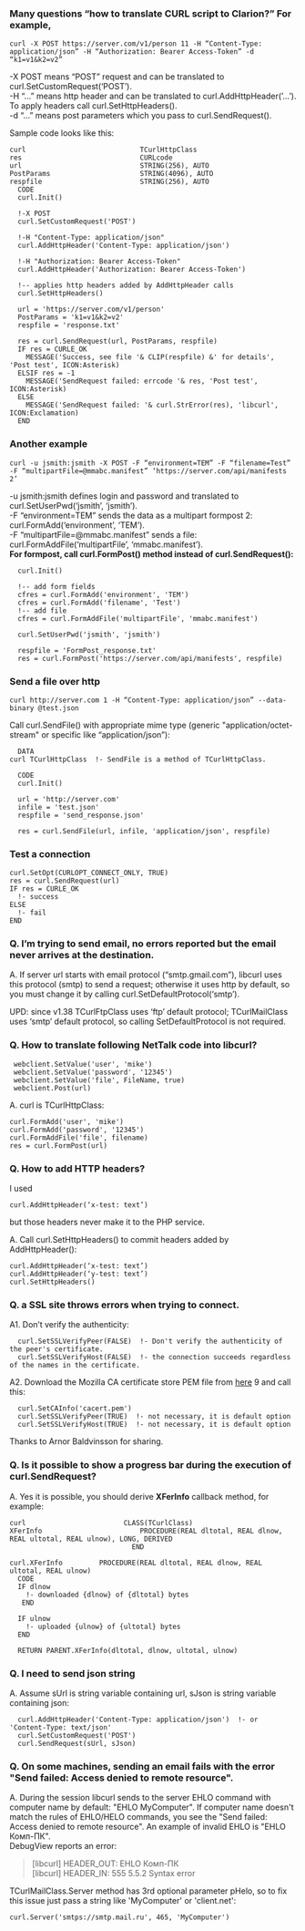 ### Many questions “how to translate CURL script to Clarion?” For example,
```
curl -X POST https://server.com/v1/person 11 -H “Content-Type: application/json” -H “Authorization: Bearer Access-Token” -d “k1=v1&k2=v2”
```

-X POST means “POST” request and can be translated to curl.SetCustomRequest(‘POST’).  
-H “…” means http header and can be translated to curl.AddHttpHeader(’…’).  
To apply headers call curl.SetHttpHeaders().  
-d “…” means post parameters which you pass to curl.SendRequest().  

Sample code looks like this:
```
curl                            TCurlHttpClass
res                             CURLcode
url                             STRING(256), AUTO
PostParams                      STRING(4096), AUTO
respfile                        STRING(256), AUTO
  CODE
  curl.Init()

  !-X POST
  curl.SetCustomRequest('POST')
  
  !-H "Content-Type: application/json"
  curl.AddHttpHeader('Content-Type: application/json')

  !-H "Authorization: Bearer Access-Token"
  curl.AddHttpHeader('Authorization: Bearer Access-Token')

  !-- applies http headers added by AddHttpHeader calls
  curl.SetHttpHeaders()
  
  url = 'https://server.com/v1/person'
  PostParams = 'k1=v1&k2=v2'
  respfile = 'response.txt'
  
  res = curl.SendRequest(url, PostParams, respfile)
  IF res = CURLE_OK
    MESSAGE('Success, see file '& CLIP(respfile) &' for details', 'Post test', ICON:Asterisk)
  ELSIF res = -1
    MESSAGE('SendRequest failed: errcode '& res, 'Post test', ICON:Asterisk)
  ELSE
    MESSAGE('SendRequest failed: '& curl.StrError(res), 'libcurl', ICON:Exclamation)
  END
```

### Another example
```
curl -u jsmith:jsmith -X POST -F “environment=TEM” -F “filename=Test” -F “multipartFile=@mmabc.manifest” ‘https://server.com/api/manifests 2’
```
-u jsmith:jsmith defines login and password and translated to curl.SetUserPwd(‘jsmith’, ‘jsmith’).  
-F “environment=TEM” sends the data as a multipart formpost 2: curl.FormAdd(‘environment’, ‘TEM’).  
-F “multipartFile=@mmabc.manifest” sends a file: curl.FormAddFile(‘multipartFile’, ‘mmabc.manifest’).  
**For formpost, call curl.FormPost() method instead of curl.SendRequest():**  
```
  curl.Init()

  !-- add form fields
  cfres = curl.FormAdd('environment', 'TEM')
  cfres = curl.FormAdd('filename', 'Test')
  !-- add file
  cfres = curl.FormAddFile('multipartFile', 'mmabc.manifest')

  curl.SetUserPwd('jsmith', 'jsmith')

  respfile = 'FormPost_response.txt'
  res = curl.FormPost('https://server.com/api/manifests', respfile)
```
### Send a file over http
```
curl http://server.com 1 -H “Content-Type: application/json” --data-binary @test.json
```
Call curl.SendFile() with appropriate mime type (generic "application/octet-stream" or specific like “application/json”):
```
  DATA
curl TCurlHttpClass  !- SendFile is a method of TCurlHttpClass.

  CODE
  curl.Init()

  url = 'http://server.com'
  infile = 'test.json'
  respfile = 'send_response.json'
  
  res = curl.SendFile(url, infile, 'application/json', respfile)
```
### Test a connection
```
curl.SetOpt(CURLOPT_CONNECT_ONLY, TRUE)
res = curl.SendRequest(url)
IF res = CURLE_OK
  !- success
ELSE
  !- fail
END
```
### Q. I’m trying to send email, no errors reported but the email never arrives at the destination.
A. If server url starts with email protocol (“smtp.gmail.com”), libcurl uses this protocol (smtp) to send a request; otherwise it uses http by default, so you must change it by calling curl.SetDefaultProtocol(‘smtp’).
  
UPD:
since v1.38 TCurlFtpClass uses ‘ftp’ default protocol; TCurlMailClass uses ‘smtp’ default protocol, so calling SetDefaultProtocol is not required.

### Q. How to translate following NetTalk code into libcurl?
```
 webclient.SetValue('user', 'mike')
 webclient.SetValue('password', '12345')
 webclient.SetValue('file', FileName, true)
 webclient.Post(url)
```
A. curl is TCurlHttpClass:
```
curl.FormAdd('user', 'mike')
curl.FormAdd('password', '12345')
curl.FormAddFile('file', filename)
res = curl.FormPost(url)
```

### Q. How to add HTTP headers?
I used 
```
curl.AddHttpHeader(‘x-test: text’) 
```
but those headers never make it to the PHP service.

A. Call curl.SetHttpHeaders() to commit headers added by AddHttpHeader():
```
curl.AddHttpHeader(‘x-test: text’)
curl.AddHttpHeader(‘y-test: text’)
curl.SetHttpHeaders()
```

### Q. a SSL site throws errors when trying to connect.

A1. Don’t verify the authenticity:
```
  curl.SetSSLVerifyPeer(FALSE)  !- Don't verify the authenticity of the peer's certificate.
  curl.SetSSLVerifyHost(FALSE)  !- the connection succeeds regardless of the names in the certificate.
```

A2. Download the Mozilla CA certificate store PEM file from [here](https://curl.haxx.se/docs/caextract.html) 9 and call this:
```
  curl.SetCAInfo('cacert.pem')
  curl.SetSSLVerifyPeer(TRUE)  !- not necessary, it is default option
  curl.SetSSLVerifyHost(TRUE)  !- not necessary, it is default option
```
Thanks to Arnor Baldvinsson for sharing.

### Q. Is it possible to show a progress bar during the execution of curl.SendRequest?
A. Yes it is possible, you should derive **XFerInfo** callback method, for example:
```
curl                        CLASS(TCurlClass)
XFerInfo                        PROCEDURE(REAL dltotal, REAL dlnow, REAL ultotal, REAL ulnow), LONG, DERIVED
                              END

curl.XFerInfo         PROCEDURE(REAL dltotal, REAL dlnow, REAL ultotal, REAL ulnow)
  CODE
  IF dlnow
    !- downloaded {dlnow} of {dltotal} bytes
   END
  
  IF ulnow
    !- uploaded {ulnow} of {ultotal} bytes
  END
  
  RETURN PARENT.XFerInfo(dltotal, dlnow, ultotal, ulnow)
```

### Q. I need to send json string

A. Assume sUrl is string variable containing url, sJson is string variable containing json:
```
  curl.AddHttpHeader('Content-Type: application/json')  !- or 'Content-Type: text/json'
  curl.SetCustomRequest('POST')
  curl.SendRequest(sUrl, sJson)
```

### Q. On some machines, sending an email fails with the error "Send failed: Access denied to remote resource".

A. During the session libcurl sends to the server EHLO command with computer name by default: "EHLO MyComputer". If
computer name doesn't match the rules of EHLO/HELO commands, you see the "Send failed: Access denied to remote resource". An example of invalid EHLO is "EHLO Комп-ПК".  
DebugView reports an error:
> [libcurl] HEADER_OUT: EHLO Комп-ПК  
> [libcurl] HEADER_IN: 555 5.5.2 Syntax error  

TCurlMailClass.Server method has 3rd optional parameter pHelo, so to fix this issue just pass a string like 'MyComputer' or 'client.net':
```
curl.Server('smtps://smtp.mail.ru', 465, 'MyComputer')
```